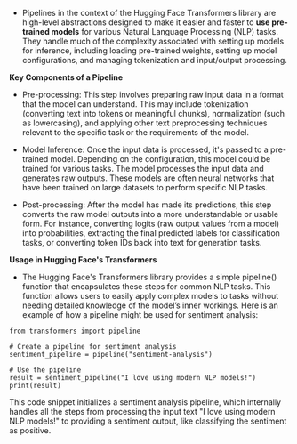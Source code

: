 
- Pipelines in the context of the Hugging Face Transformers library are high-level abstractions designed to make it easier and faster to **use pre-trained models** for various Natural Language Processing (NLP) tasks. They handle much of the complexity associated with setting up models for inference, including loading pre-trained weights, setting up model configurations, and managing tokenization and input/output processing.

**Key Components of a Pipeline**

- Pre-processing: This step involves preparing raw input data in a format that the model can understand. This may include tokenization (converting text into tokens or meaningful chunks), normalization (such as lowercasing), and applying other text preprocessing techniques relevant to the specific task or the requirements of the model.

- Model Inference: Once the input data is processed, it's passed to a pre-trained model. Depending on the configuration, this model could be trained for various tasks. The model processes the input data and generates raw outputs. These models are often neural networks that have been trained on large datasets to perform specific NLP tasks.

- Post-processing: After the model has made its predictions, this step converts the raw model outputs into a more understandable or usable form. For instance, converting logits (raw output values from a model) into probabilities, extracting the final predicted labels for classification tasks, or converting token IDs back into text for generation tasks.

**Usage in Hugging Face's Transformers**

- The Hugging Face's Transformers library provides a simple pipeline() function that encapsulates these steps for common NLP tasks. This function allows users to easily apply complex models to tasks without needing detailed knowledge of the model’s inner workings. Here is an example of how a pipeline might be used for sentiment analysis:

```pyhton
from transformers import pipeline

# Create a pipeline for sentiment analysis
sentiment_pipeline = pipeline("sentiment-analysis")

# Use the pipeline
result = sentiment_pipeline("I love using modern NLP models!")
print(result)
```

This code snippet initializes a sentiment analysis pipeline, which internally handles all the steps from processing the input text "I love using modern NLP models!" to providing a sentiment output, like classifying the sentiment as positive.
